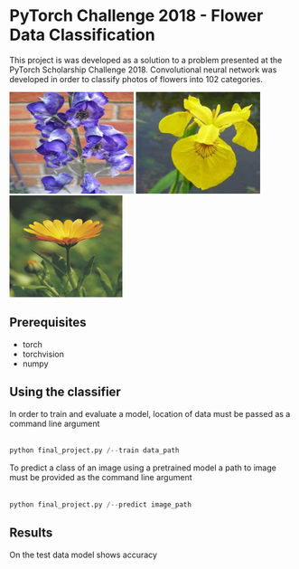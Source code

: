 # PyTorch Challenge 2018 - Flower Data Classification

This project is was developed as a solution to a problem presented at the PyTorch Scholarship Challenge 2018. Convolutional neural network was developed in order to classify photos of flowers into 102 categories.

<img src="images/flower1.jpg" width="220" height="180"> <img src="images/flower2.jpg" width="220" height="180"> <img src="images/flower3.jpg" width="200" height="180">

## Prerequisites

* torch
* torchvision
* numpy 


## Using the classifier

In order to train and evaluate a model, location of data must be passed as a command line argument

```py

python final_project.py /--train data_path 
```
To predict a class of an image using a pretrained model a path to image must be provided as the command line argument
```py

python final_project.py /--predict image_path

```


## Results

On the test data model shows accuracy 
